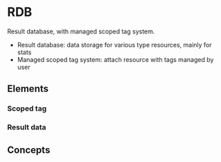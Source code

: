 # RDB

Result database, with managed scoped tag system.

- Result database: data storage for various type resources, mainly for stats
- Managed scoped tag system: attach resource with tags managed by user

## Elements

### Scoped tag

### Result data

## Concepts
